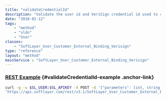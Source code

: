 ```yaml
---
title: "validateCredentialId"
description: "Validate the user id and VeriSign credential id used to create an external authentication binding. "
date: "2018-02-12"
tags:
    - "method"
    - "sldn"
    - "User"
classes:
    - "SoftLayer_User_Customer_External_Binding_Verisign"
type: "reference"
layout: "method"
mainService : "SoftLayer_User_Customer_External_Binding_Verisign"
---
```


### [REST Example](#validateCredentialId-example) <a href="/article/rest/"><i class="fas fa-question"></i></a> {#validateCredentialId-example .anchor-link} 
```bash
curl -g -u $SL_USER:$SL_APIKEY -X POST -d '{"parameters": [int, string]}' \
'https://api.softlayer.com/rest/v3.1/SoftLayer_User_Customer_External_Binding_Verisign/validateCredentialId'
```
